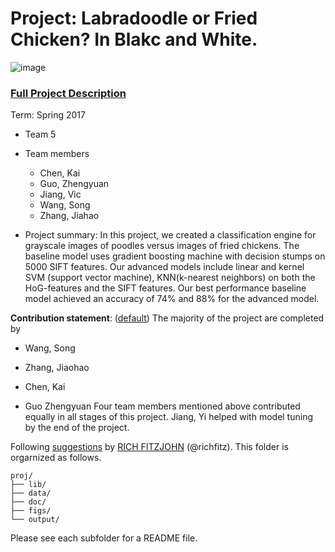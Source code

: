 # Project: Labradoodle or Fried Chicken? In Blakc and White. 
![image](figs/poodleKFC.jpg)

### [Full Project Description](doc/project3_desc.html)

Term: Spring 2017

+ Team 5
+ Team members
	+ Chen, Kai
	+ Guo, Zhengyuan 
	+ Jiang, Vic
	+ Wang, Song
	+ Zhang, Jiahao

+ Project summary: In this project, we created a classification engine for grayscale images of poodles versus images of fried chickens. The baseline model uses gradient boosting machine with decision stumps on 5000 SIFT features. Our advanced models include linear and kernel SVM (support vector machine), KNN(k-nearest neighbors) on both the HoG-features and the SIFT features. Our best performance baseline model achieved an accuracy of 74% and 88% for the advanced model.
	
**Contribution statement**: ([default](doc/a_note_on_contributions.md)) 
The majority of the project are completed by 
  + Wang, Song 
  
  + Zhang, Jiaohao
  
  + Chen, Kai
  
  + Guo Zhengyuan
Four team members mentioned above contributed equally in all stages of this project. 
Jiang, Yi helped with model tuning by the end of the project.

Following [suggestions](http://nicercode.github.io/blog/2013-04-05-projects/) by [RICH FITZJOHN](http://nicercode.github.io/about/#Team) (@richfitz). This folder is orgarnized as follows.

```
proj/
├── lib/
├── data/
├── doc/
├── figs/
└── output/
```

Please see each subfolder for a README file.
